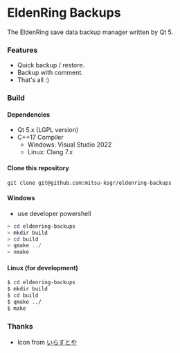 EldenRing Backups
=================

The EldenRing save data backup manager written by Qt 5.


### Features
- Quick backup / restore.
- Backup with comment.
- That's all :)


### Build
#### Dependencies
- Qt 5.x (LGPL version)
- C++17 Compiler
  - Windows: Visual Studio 2022
  - Linux: Clang 7.x


#### Clone this repository
```
git clone git@github.com:mitsu-ksgr/eldenring-backups
```


#### Windows
- use developer powershell

```powershell
> cd eldenring-backups
> mkdir build
> cd build
> qmake ../
> nmake
```


#### Linux (for development)
```sh
$ cd eldenring-backups
$ mkdir build
$ cd build
$ qmake ../
$ make
```


### Thanks
- Icon from [いらすとや](https://www.irasutoya.com/)


